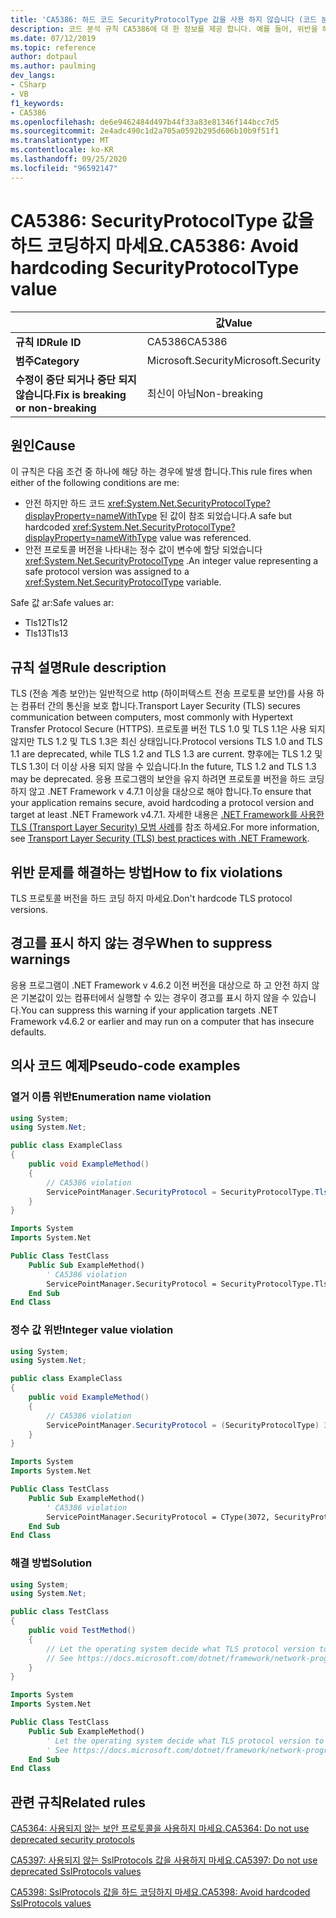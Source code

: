 ```yaml
---
title: 'CA5386: 하드 코드 SecurityProtocolType 값을 사용 하지 않습니다 (코드 분석).'
description: 코드 분석 규칙 CA5386에 대 한 정보를 제공 합니다. 예를 들어, 위반을 해결 하는 방법, 위반 하는 경우를 포함 합니다.
ms.date: 07/12/2019
ms.topic: reference
author: dotpaul
ms.author: paulming
dev_langs:
- CSharp
- VB
f1_keywords:
- CA5386
ms.openlocfilehash: de6e9462484d497b44f33a83e81346f144bcc7d5
ms.sourcegitcommit: 2e4adc490c1d2a705a0592b295d606b10b9f51f1
ms.translationtype: MT
ms.contentlocale: ko-KR
ms.lasthandoff: 09/25/2020
ms.locfileid: "96592147"
---
```

# <a name="ca5386-avoid-hardcoding-securityprotocoltype-value"></a><span data-ttu-id="3efb2-103">CA5386: SecurityProtocolType 값을 하드 코딩하지 마세요.</span><span class="sxs-lookup"><span data-stu-id="3efb2-103">CA5386: Avoid hardcoding SecurityProtocolType value</span></span>

| | <span data-ttu-id="3efb2-104">값</span><span class="sxs-lookup"><span data-stu-id="3efb2-104">Value</span></span> |
|-|-|
| <span data-ttu-id="3efb2-105">**규칙 ID**</span><span class="sxs-lookup"><span data-stu-id="3efb2-105">**Rule ID**</span></span> |<span data-ttu-id="3efb2-106">CA5386</span><span class="sxs-lookup"><span data-stu-id="3efb2-106">CA5386</span></span>|
| <span data-ttu-id="3efb2-107">**범주**</span><span class="sxs-lookup"><span data-stu-id="3efb2-107">**Category**</span></span> |<span data-ttu-id="3efb2-108">Microsoft.Security</span><span class="sxs-lookup"><span data-stu-id="3efb2-108">Microsoft.Security</span></span>|
| <span data-ttu-id="3efb2-109">**수정이 중단 되거나 중단 되지 않습니다.**</span><span class="sxs-lookup"><span data-stu-id="3efb2-109">**Fix is breaking or non-breaking**</span></span> |<span data-ttu-id="3efb2-110">최신이 아님</span><span class="sxs-lookup"><span data-stu-id="3efb2-110">Non-breaking</span></span>|

## <a name="cause"></a><span data-ttu-id="3efb2-111">원인</span><span class="sxs-lookup"><span data-stu-id="3efb2-111">Cause</span></span>

<span data-ttu-id="3efb2-112">이 규칙은 다음 조건 중 하나에 해당 하는 경우에 발생 합니다.</span><span class="sxs-lookup"><span data-stu-id="3efb2-112">This rule fires when either of the following conditions are me:</span></span>

- <span data-ttu-id="3efb2-113">안전 하지만 하드 코드 <xref:System.Net.SecurityProtocolType?displayProperty=nameWithType> 된 값이 참조 되었습니다.</span><span class="sxs-lookup"><span data-stu-id="3efb2-113">A safe but hardcoded <xref:System.Net.SecurityProtocolType?displayProperty=nameWithType> value was referenced.</span></span>
- <span data-ttu-id="3efb2-114">안전 프로토콜 버전을 나타내는 정수 값이 변수에 할당 되었습니다 <xref:System.Net.SecurityProtocolType> .</span><span class="sxs-lookup"><span data-stu-id="3efb2-114">An integer value representing a safe protocol version was assigned to a <xref:System.Net.SecurityProtocolType> variable.</span></span>

<span data-ttu-id="3efb2-115">Safe 값 ar:</span><span class="sxs-lookup"><span data-stu-id="3efb2-115">Safe values ar:</span></span>

- <span data-ttu-id="3efb2-116">Tls12</span><span class="sxs-lookup"><span data-stu-id="3efb2-116">Tls12</span></span>
- <span data-ttu-id="3efb2-117">Tls13</span><span class="sxs-lookup"><span data-stu-id="3efb2-117">Tls13</span></span>

## <a name="rule-description"></a><span data-ttu-id="3efb2-118">규칙 설명</span><span class="sxs-lookup"><span data-stu-id="3efb2-118">Rule description</span></span>

<span data-ttu-id="3efb2-119">TLS (전송 계층 보안)는 일반적으로 http (하이퍼텍스트 전송 프로토콜 보안)를 사용 하는 컴퓨터 간의 통신을 보호 합니다.</span><span class="sxs-lookup"><span data-stu-id="3efb2-119">Transport Layer Security (TLS) secures communication between computers, most commonly with Hypertext Transfer Protocol Secure (HTTPS).</span></span> <span data-ttu-id="3efb2-120">프로토콜 버전 TLS 1.0 및 TLS 1.1은 사용 되지 않지만 TLS 1.2 및 TLS 1.3은 최신 상태입니다.</span><span class="sxs-lookup"><span data-stu-id="3efb2-120">Protocol versions TLS 1.0 and TLS 1.1 are deprecated, while TLS 1.2 and TLS 1.3 are current.</span></span> <span data-ttu-id="3efb2-121">향후에는 TLS 1.2 및 TLS 1.3이 더 이상 사용 되지 않을 수 있습니다.</span><span class="sxs-lookup"><span data-stu-id="3efb2-121">In the future, TLS 1.2 and TLS 1.3 may be deprecated.</span></span> <span data-ttu-id="3efb2-122">응용 프로그램의 보안을 유지 하려면 프로토콜 버전을 하드 코딩 하지 않고 .NET Framework v 4.7.1 이상을 대상으로 해야 합니다.</span><span class="sxs-lookup"><span data-stu-id="3efb2-122">To ensure that your application remains secure, avoid hardcoding a protocol version and target at least .NET Framework v4.7.1.</span></span> <span data-ttu-id="3efb2-123">자세한 내용은 [.NET Framework를 사용한 TLS (Transport Layer Security) 모범 사례](../../../framework/network-programming/tls.md)를 참조 하세요.</span><span class="sxs-lookup"><span data-stu-id="3efb2-123">For more information, see [Transport Layer Security (TLS) best practices with .NET Framework](../../../framework/network-programming/tls.md).</span></span>

## <a name="how-to-fix-violations"></a><span data-ttu-id="3efb2-124">위반 문제를 해결하는 방법</span><span class="sxs-lookup"><span data-stu-id="3efb2-124">How to fix violations</span></span>

<span data-ttu-id="3efb2-125">TLS 프로토콜 버전을 하드 코딩 하지 마세요.</span><span class="sxs-lookup"><span data-stu-id="3efb2-125">Don't hardcode TLS protocol versions.</span></span>

## <a name="when-to-suppress-warnings"></a><span data-ttu-id="3efb2-126">경고를 표시 하지 않는 경우</span><span class="sxs-lookup"><span data-stu-id="3efb2-126">When to suppress warnings</span></span>

<span data-ttu-id="3efb2-127">응용 프로그램이 .NET Framework v 4.6.2 이전 버전을 대상으로 하 고 안전 하지 않은 기본값이 있는 컴퓨터에서 실행할 수 있는 경우이 경고를 표시 하지 않을 수 있습니다.</span><span class="sxs-lookup"><span data-stu-id="3efb2-127">You can suppress this warning if your application targets .NET Framework v4.6.2 or earlier and may run on a computer that has insecure defaults.</span></span>

## <a name="pseudo-code-examples"></a><span data-ttu-id="3efb2-128">의사 코드 예제</span><span class="sxs-lookup"><span data-stu-id="3efb2-128">Pseudo-code examples</span></span>

### <a name="enumeration-name-violation"></a><span data-ttu-id="3efb2-129">열거 이름 위반</span><span class="sxs-lookup"><span data-stu-id="3efb2-129">Enumeration name violation</span></span>

```csharp
using System;
using System.Net;

public class ExampleClass
{
    public void ExampleMethod()
    {
        // CA5386 violation
        ServicePointManager.SecurityProtocol = SecurityProtocolType.Tls12;
    }
}
```

```vb
Imports System
Imports System.Net

Public Class TestClass
    Public Sub ExampleMethod()
        ' CA5386 violation
        ServicePointManager.SecurityProtocol = SecurityProtocolType.Tls12
    End Sub
End Class
```

### <a name="integer-value-violation"></a><span data-ttu-id="3efb2-130">정수 값 위반</span><span class="sxs-lookup"><span data-stu-id="3efb2-130">Integer value violation</span></span>

```csharp
using System;
using System.Net;

public class ExampleClass
{
    public void ExampleMethod()
    {
        // CA5386 violation
        ServicePointManager.SecurityProtocol = (SecurityProtocolType) 3072;    // TLS 1.2
    }
}
```

```vb
Imports System
Imports System.Net

Public Class TestClass
    Public Sub ExampleMethod()
        ' CA5386 violation
        ServicePointManager.SecurityProtocol = CType(3072, SecurityProtocolType)   ' TLS 1.2
    End Sub
End Class
```

### <a name="solution"></a><span data-ttu-id="3efb2-131">해결 방법</span><span class="sxs-lookup"><span data-stu-id="3efb2-131">Solution</span></span>

```csharp
using System;
using System.Net;

public class TestClass
{
    public void TestMethod()
    {
        // Let the operating system decide what TLS protocol version to use.
        // See https://docs.microsoft.com/dotnet/framework/network-programming/tls
    }
}
```

```vb
Imports System
Imports System.Net

Public Class TestClass
    Public Sub ExampleMethod()
        ' Let the operating system decide what TLS protocol version to use.
        ' See https://docs.microsoft.com/dotnet/framework/network-programming/tls
    End Sub
End Class
```

## <a name="related-rules"></a><span data-ttu-id="3efb2-132">관련 규칙</span><span class="sxs-lookup"><span data-stu-id="3efb2-132">Related rules</span></span>

[<span data-ttu-id="3efb2-133">CA5364: 사용되지 않는 보안 프로토콜을 사용하지 마세요.</span><span class="sxs-lookup"><span data-stu-id="3efb2-133">CA5364: Do not use deprecated security protocols</span></span>](ca5364.md)

[<span data-ttu-id="3efb2-134">CA5397: 사용되지 않는 SslProtocols 값을 사용하지 마세요.</span><span class="sxs-lookup"><span data-stu-id="3efb2-134">CA5397: Do not use deprecated SslProtocols values</span></span>](ca5397.md)

[<span data-ttu-id="3efb2-135">CA5398: SslProtocols 값을 하드 코딩하지 마세요.</span><span class="sxs-lookup"><span data-stu-id="3efb2-135">CA5398: Avoid hardcoded SslProtocols values</span></span>](ca5398.md)
